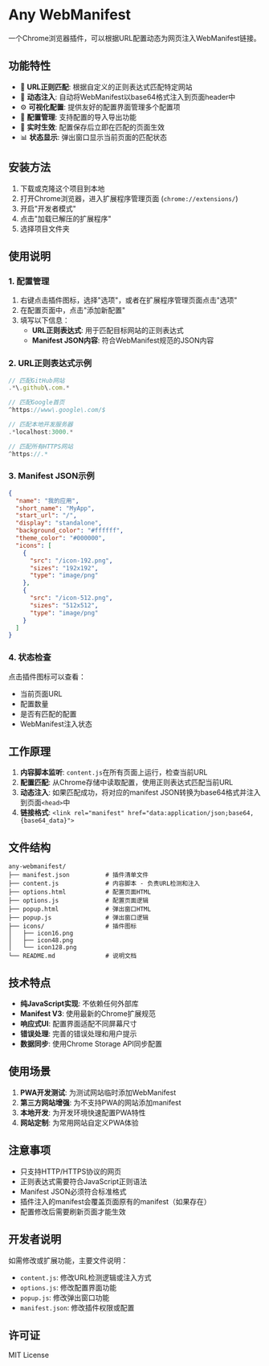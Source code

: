 # Any WebManifest

一个Chrome浏览器插件，可以根据URL配置动态为网页注入WebManifest链接。

## 功能特性

- 🎯 **URL正则匹配**: 根据自定义的正则表达式匹配特定网站
- 📱 **动态注入**: 自动将WebManifest以base64格式注入到页面header中
- ⚙️ **可视化配置**: 提供友好的配置界面管理多个配置项
- 💾 **配置管理**: 支持配置的导入导出功能
- 🔄 **实时生效**: 配置保存后立即在匹配的页面生效
- 📊 **状态显示**: 弹出窗口显示当前页面的匹配状态

## 安装方法

1. 下载或克隆这个项目到本地
2. 打开Chrome浏览器，进入扩展程序管理页面 (`chrome://extensions/`)
3. 开启"开发者模式"
4. 点击"加载已解压的扩展程序"
5. 选择项目文件夹

## 使用说明

### 1. 配置管理

1. 右键点击插件图标，选择"选项"，或者在扩展程序管理页面点击"选项"
2. 在配置页面中，点击"添加新配置"
3. 填写以下信息：
   - **URL正则表达式**: 用于匹配目标网站的正则表达式
   - **Manifest JSON内容**: 符合WebManifest规范的JSON内容

### 2. URL正则表达式示例

```javascript
// 匹配GitHub网站
.*\.github\.com.*

// 匹配Google首页
^https://www\.google\.com/$

// 匹配本地开发服务器
.*localhost:3000.*

// 匹配所有HTTPS网站
^https://.*
```

### 3. Manifest JSON示例

```json
{
  "name": "我的应用",
  "short_name": "MyApp",
  "start_url": "/",
  "display": "standalone",
  "background_color": "#ffffff",
  "theme_color": "#000000",
  "icons": [
    {
      "src": "/icon-192.png",
      "sizes": "192x192",
      "type": "image/png"
    },
    {
      "src": "/icon-512.png",
      "sizes": "512x512",
      "type": "image/png"
    }
  ]
}
```

### 4. 状态检查

点击插件图标可以查看：
- 当前页面URL
- 配置数量
- 是否有匹配的配置
- WebManifest注入状态

## 工作原理

1. **内容脚本监听**: `content.js`在所有页面上运行，检查当前URL
2. **配置匹配**: 从Chrome存储中读取配置，使用正则表达式匹配当前URL
3. **动态注入**: 如果匹配成功，将对应的manifest JSON转换为base64格式并注入到页面`<head>`中
4. **链接格式**: `<link rel="manifest" href="data:application/json;base64,{base64_data}">`

## 文件结构

```
any-webmanifest/
├── manifest.json          # 插件清单文件
├── content.js             # 内容脚本 - 负责URL检测和注入
├── options.html           # 配置页面HTML
├── options.js             # 配置页面逻辑
├── popup.html             # 弹出窗口HTML
├── popup.js               # 弹出窗口逻辑
├── icons/                 # 插件图标
│   ├── icon16.png
│   ├── icon48.png
│   └── icon128.png
└── README.md              # 说明文档
```

## 技术特点

- **纯JavaScript实现**: 不依赖任何外部库
- **Manifest V3**: 使用最新的Chrome扩展规范
- **响应式UI**: 配置界面适配不同屏幕尺寸
- **错误处理**: 完善的错误处理和用户提示
- **数据同步**: 使用Chrome Storage API同步配置

## 使用场景

1. **PWA开发测试**: 为测试网站临时添加WebManifest
2. **第三方网站增强**: 为不支持PWA的网站添加manifest
3. **本地开发**: 为开发环境快速配置PWA特性
4. **网站定制**: 为常用网站自定义PWA体验

## 注意事项

- 只支持HTTP/HTTPS协议的网页
- 正则表达式需要符合JavaScript正则语法
- Manifest JSON必须符合标准格式
- 插件注入的manifest会覆盖页面原有的manifest（如果存在）
- 配置修改后需要刷新页面才能生效

## 开发者说明

如需修改或扩展功能，主要文件说明：

- `content.js`: 修改URL检测逻辑或注入方式
- `options.js`: 修改配置界面功能
- `popup.js`: 修改弹出窗口功能
- `manifest.json`: 修改插件权限或配置

## 许可证

MIT License
